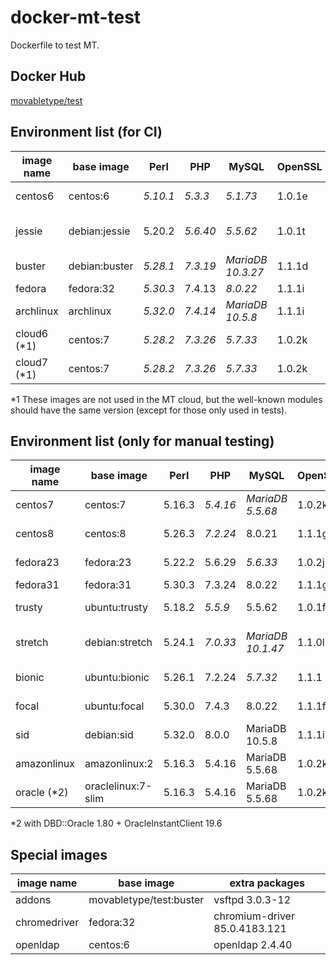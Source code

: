 # docker-mt-test
Dockerfile to test MT.

## Docker Hub

[movabletype/test](https://hub.docker.com/r/movabletype/test)

## Environment list (for CI)

|image name|base image|Perl|PHP|MySQL|OpenSSL|End of Life|
|-|-|-|-|-|-|-|
|centos6|centos:6|*5.10.1*|*5.3.3*|*5.1.73*|1.0.1e|2020-11|
|jessie|debian:jessie|5.20.2|*5.6.40*|*5.5.62*|1.0.1t|2020-06 (LTS)|
|buster|debian:buster|*5.28.1*|*7.3.19*|*MariaDB 10.3.27*|1.1.1d|2022-01|
|fedora|fedora:32|*5.30.3*|7.4.13|*8.0.22*|1.1.1i|-|
|archlinux|archlinux|*5.32.0*|*7.4.14*|*MariaDB 10.5.8*|1.1.1i|-|
|cloud6 (\*1)|centos:7|*5.28.2*|*7.3.26*|*5.7.33*|1.0.2k|-|
|cloud7 (\*1)|centos:7|*5.28.2*|*7.3.26*|*5.7.33*|1.0.2k|-|

\*1 These images are not used in the MT cloud, but the well-known modules should have the same version (except for those only used in tests).

## Environment list (only for manual testing)

|image name|base image|Perl|PHP|MySQL|OpenSSL|End of Life|
|-|-|-|-|-|-|-|
|centos7|centos:7|5.16.3|*5.4.16*|*MariaDB 5.5.68*|1.0.2k|2024-06|
|centos8|centos:8|5.26.3|*7.2.24*|8.0.21|1.1.1g|2029-03|
|fedora23|fedora:23|5.22.2|5.6.29|*5.6.33*|1.0.2j|2016-12|
|fedora31|fedora:31|5.30.3|7.3.24|8.0.22|1.1.1g|-|
|trusty|ubuntu:trusty|5.18.2|*5.5.9*|5.5.62|1.0.1f|2019-04|
|stretch|debian:stretch|5.24.1|*7.0.33*|*MariaDB 10.1.47*|1.1.0l|2022-01 (LTS)|
|bionic|ubuntu:bionic|5.26.1|7.2.24|*5.7.32*|1.1.1|2023-04|
|focal|ubuntu:focal|5.30.0|7.4.3|8.0.22|1.1.1f|2025-04|
|sid|debian:sid|5.32.0|8.0.0|MariaDB 10.5.8|1.1.1i|-|
|amazonlinux|amazonlinux:2|5.16.3|5.4.16|MariaDB 5.5.68|1.0.2k|-|
|oracle (\*2)|oraclelinux:7-slim|5.16.3|5.4.16|MariaDB 5.5.68|1.0.2k|-|

\*2 with DBD::Oracle 1.80 + OracleInstantClient 19.6

## Special images

|image name|base image|extra packages|
|-|-|-|
|addons|movabletype/test:buster|vsftpd 3.0.3-12|
|chromedriver|fedora:32|chromium-driver 85.0.4183.121|
|openldap|centos:6|openldap 2.4.40|
